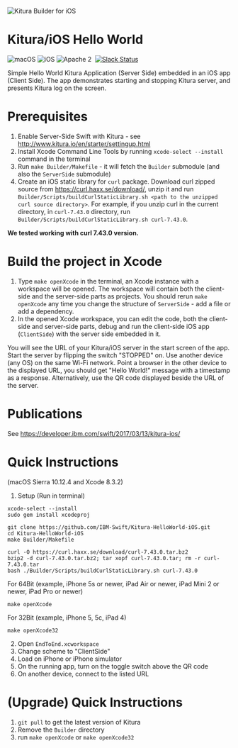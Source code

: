 ![Kitura Builder for iOS](https://raw.githubusercontent.com/IBM-Swift/Kitura-Builder-iOS/master/Documentation/KituraIOS.jpg)

# Kitura/iOS Hello World

![macOS](https://img.shields.io/badge/os-macOS-green.svg?style=flat)
![iOS](https://img.shields.io/badge/os-iOS-red.svg?style=flat)
![Apache 2](https://img.shields.io/badge/license-Apache2-blue.svg?style=flat)
&nbsp;[![Slack Status](http://swift-at-ibm-slack.mybluemix.net/badge.svg)](http://swift-at-ibm-slack.mybluemix.net/)

Simple Hello World Kitura Application (Server Side) embedded in an iOS app (Client Side).
The app demonstrates starting and stopping Kitura server, and presents Kitura log on the screen.

# Prerequisites
1. Enable Server-Side Swift with Kitura - see http://www.kitura.io/en/starter/settingup.html
2. Install Xcode Command Line Tools by running `xcode-select --install` command in the terminal
3. Run `make Builder/Makefile` - it will fetch the `Builder` submodule (and also the `ServerSide` submodule)
4. Create an iOS static library for `curl` package. Download curl zipped source from https://curl.haxx.se/download/, unzip it and run `Builder/Scripts/buildCurlStaticLibrary.sh <path to the unzipped curl source directory>`. For example, if you unzip curl in the current directory, in `curl-7.43.0` directory, run `Builder/Scripts/buildCurlStaticLibrary.sh curl-7.43.0`.

**We tested working with curl 7.43.0 version.**

# Build the project in Xcode
1. Type `make openXcode` in the terminal, an Xcode instance with a workspace will be opened. The workspace will contain both the client-side and the server-side parts as projects.
You should rerun `make openXcode` any time you change the structure of `ServerSide`  - add a file or add a dependency.
2. In the opened Xcode workspace, you can edit the code, both the client-side and server-side parts, debug and run the client-side iOS app (`ClientSide`) with the server side embedded in it.

You will see the URL of your Kitura/iOS server in the start screen of the app. Start the server by flipping the switch "STOPPED" on. Use another device (any OS) on the same Wi-Fi network. Point a browser in the other device to the displayed URL, you should get "Hello World!" message with a timestamp as a response. Alternatively, use the QR code displayed beside the URL of the server.

# Publications
See https://developer.ibm.com/swift/2017/03/13/kitura-ios/

# Quick Instructions
(macOS Sierra 10.12.4 and Xcode 8.3.2)

1. Setup (Run in terminal)
```
xcode-select --install
sudo gem install xcodeproj

git clone https://github.com/IBM-Swift/Kitura-HelloWorld-iOS.git
cd Kitura-HelloWorld-iOS
make Builder/Makefile

curl -O https://curl.haxx.se/download/curl-7.43.0.tar.bz2
bzip2 -d curl-7.43.0.tar.bz2; tar xopf curl-7.43.0.tar; rm -r curl-7.43.0.tar
bash ./Builder/Scripts/buildCurlStaticLibrary.sh curl-7.43.0
```

For 64Bit (example, iPhone 5s or newer, iPad Air or newer, iPad Mini 2 or newer, iPad Pro or newer)
```
make openXcode
```

For 32Bit (example, iPhone 5, 5c, iPad 4)
```
make openXcode32
```

2. Open `EndToEnd.xcworkspace`
3. Change scheme to "ClientSide"
4. Load on iPhone or iPhone simulator
5. On the running app, turn on the toggle switch above the QR code
6. On another device, connect to the listed URL

# (Upgrade) Quick Instructions

1. `git pull` to get the latest version of Kitura
2. Remove the `Builder` directory
3. run `make openXcode` or `make openXcode32`
